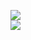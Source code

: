 [![](https://img.shields.io/badge/Made%20With-Github%20Spray-lightgrey.svg?style=for-the-badge&logo=github)](https://github.com/Annihil/github-spray#27563)  
[![](https://i.imgur.com/2DrTn0Z.gif)](https://github.com/Annihil/github-spray)